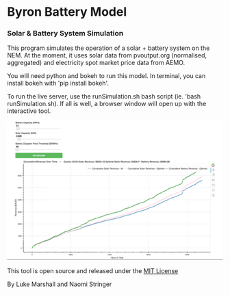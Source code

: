 # Byron Battery Model
### Solar & Battery System Simulation

This program simulates the operation of a solar + battery system on the NEM. At the moment, it uses solar data from pvoutput.org (normalised, aggregated) and electricity spot market price data from AEMO.

You will need python and bokeh to run this model. In terminal, you can install bokeh with 'pip install bokeh'.

To run the live server, use the runSimulation.sh bash script (ie. 'bash runSimulation.sh). If all is well, a browser window will open up with the interactive tool.

![I have included a screenshot of the working tool.](screenshot.png "Screenshot - Byron Battery Model")

This tool is open source and released under the [MIT License ](https://en.wikipedia.org/wiki/MIT_License)

By Luke Marshall and Naomi Stringer